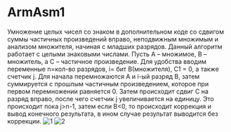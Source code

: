 # ArmAsm1
Умножение целых чисел со знаком в дополнительном коде со сдвигом суммы частичных произведений вправо, неподвижным множимым и анализом множителя, начиная с младших разрядов.
Данный алгоритм работает с целыми знаковыми числами. Пусть А – множимое, В – множитель, а С – частичное произведение. Для удобства вводим переменные n=кол-во разрядов, i= бит B(множителя), С1 = 0, а также счетчик j. Для начала перемножаются А и i-ый разряд В, затем суммируется с прошлым частичным произведением, которое при первом перемножении равняется 0. Затем происходит сдвиг C на разряд вправо, после чего счетчик j увеличивается на единицу. Это происходит пока j>n-1, затем если В<0, то происходит коррекция и вывод конечного результата, в ином случае результат выводится без коррекции. 
![1](https://user-images.githubusercontent.com/63071210/185899197-74e669af-5d1d-4ece-86df-4375fe958f21.png)
![2](https://user-images.githubusercontent.com/63071210/185899200-a1fe7fa1-a7b8-4e5c-95c8-34793a9ea9cb.png)
